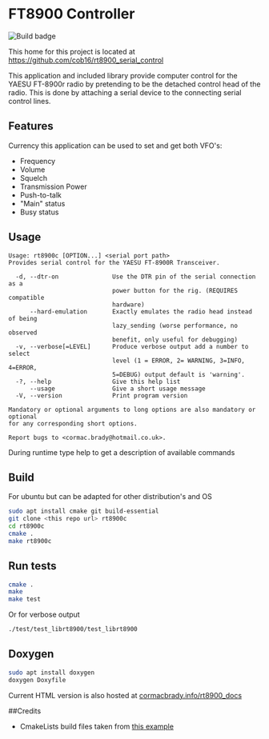 # FT8900 Controller
![Build badge](https://api.travis-ci.org/cob16/rt8900_serial_control.svg?branch=master)

This home for this project is located at https://github.com/cob16/rt8900_serial_control

This application and included library provide computer control for the YAESU FT-8900r radio by pretending to be the detached control head of the radio. 
This is done by attaching a serial device to the connecting serial control lines. 

## Features
Currency this application can be used to set and get both VFO's:
- Frequency
- Volume
- Squelch
- Transmission Power
- Push-to-talk
- "Main" status
- Busy status 

## Usage
```
Usage: rt8900c [OPTION...] <serial port path>
Provides serial control for the YAESU FT-8900R Transceiver.

  -d, --dtr-on               Use the DTR pin of the serial connection as a
                             power button for the rig. (REQUIRES compatible
                             hardware)
      --hard-emulation       Exactly emulates the radio head instead of being
                             lazy_sending (worse performance, no observed
                             benefit, only useful for debugging)
  -v, --verbose[=LEVEL]      Produce verbose output add a number to select
                             level (1 = ERROR, 2= WARNING, 3=INFO, 4=ERROR,
                             5=DEBUG) output default is 'warning'.
  -?, --help                 Give this help list
      --usage                Give a short usage message
  -V, --version              Print program version

Mandatory or optional arguments to long options are also mandatory or optional
for any corresponding short options.

Report bugs to <cormac.brady@hotmail.co.uk>.
```
During runtime type help to get a description of available commands 

## Build
For ubuntu but can be adapted for other distribution's and OS
```bash
sudo apt install cmake git build-essential 
git clone <this repo url> rt8900c
cd rt8900c
cmake .
make rt8900c
```

## Run tests
```bash
cmake .
make
make test
```
Or for verbose output
```bash
./test/test_librt8900/test_librt8900
```

## Doxygen
```bash
sudo apt install doxygen
doxygen Doxyfile
```
Current HTML version is also hosted at [cormacbrady.info/rt8900_docs](https://cormacbrady.info/rt8900_docs/)

##Credits
- CmakeLists build files taken from [this example](https://github.com/kaizouman/gtest-cmake-example)

